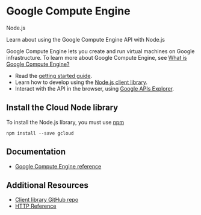 # Google Compute Engine
Node.js

Learn about using the Google Compute Engine API with Node.js

Google Compute Engine lets you create and run virtual machines on Google infrastructure. To learn more about Google Compute Engine, see [What is Google Compute Engine?](https://cloud.google.com/compute/docs/)

* Read the [getting started guide](https://cloud.google.com/compute/docs/linux-quickstart).
* Learn how to develop using the [Node.js client library](https://googlecloudplatform.github.io/gcloud-node/#/docs/).
* Interact with the API in the browser, using [Google APIs Explorer](https://developers.google.com/apis-explorer/#p/compute/v1/).

## Install the Cloud Node library
To install the Node.js library, you must use [npm](https://www.npmjs.com/)

```
npm install --save gcloud
```

## Documentation
* [Google Compute Engine reference](https://googlecloudplatform.github.io/gcloud-node/#/docs/v0.30.2/compute)

## Additional Resources
* [Client library GitHub repo](https://github.com/GoogleCloudPlatform/gcloud-node)
* [HTTP Reference](https://cloud.google.com/compute/docs/reference/latest/)

